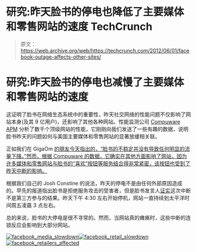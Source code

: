 # 研究:昨天脸书的停电也降低了主要媒体和零售网站的速度 TechCrunch

> 原文：<https://web.archive.org/web/https://techcrunch.com/2012/06/01/facebook-outage-affects-other-sites/>

# 研究:昨天脸书的停电也减慢了主要媒体和零售网站的速度

这证明了脸书在网络生态系统中的重要性，昨天社交网络的性能问题不仅影响了网站本身(及其 9 亿用户)，还影响了其他各种网站。性能监测公司 [Compuware APM](https://web.archive.org/web/20221002072205/http://www.compuware.com/application-performance-management/) 分析了数千个顶级网站的性能，它刚刚向我们发送了一些有趣的数据，说明脸书昨天的问题如何与美国主要媒体和零售网站的显著放缓相关联。

正如我们在 GigaOm [的朋友今天指出的，“脸书的不稳定并没有导致任何明显的流量下降。”然而，根据 Compuware 的数据，它确实在其他方面影响了网站，因为许多媒体和零售网站与脸书的“喜欢”按钮等服务结合得非常紧密，该按钮也受到了昨天中断的影响。](https://web.archive.org/web/20221002072205/http://gigaom.com/2012/06/01/when-facebook-goes-down-the-internet-barely-blinks/)

根据我们自己的 Josh Constine 的说法，昨天的停电不是由任何外部原因造成的。早先的报道指出脸书是拒绝服务攻击的受害者，但是脸书发言人[证实](https://web.archive.org/web/20221002072205/https://beta.techcrunch.com/2012/05/31/is-facebook-down)这次中断不是第三方参与的结果。昨天下午 4:30 左右开始停机，网站一直持续到太平洋时间周五凌晨 3 点左右。

总的来说，脸书的大停电是很不寻常的。然而，当网站真的瘫痪时，这些中断的连锁反应会影响到大部分网站。

[![](img/a422a77da1c64b207cd8b3b2c2148e15.png "facebook_media_slowdown")](https://web.archive.org/web/20221002072205/https://beta.techcrunch.com/?attachment_id=564850)[![](img/797ca7d22923c5513e6654a8a6db854d.png "facebook_retail_slowdown")](https://web.archive.org/web/20221002072205/https://beta.techcrunch.com/?attachment_id=564851)[![](img/3b81ac79a033bc0fbfd46e5c468423e5.png "facebook_retailers_affected")](https://web.archive.org/web/20221002072205/https://beta.techcrunch.com/?attachment_id=564865)